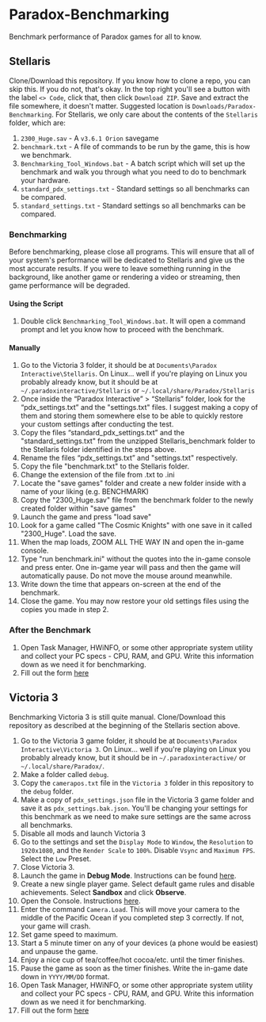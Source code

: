 # Paradox-Benchmarking
Benchmark performance of Paradox games for all to know.

## Stellaris
Clone/Download this repository.  If you know how to clone a repo, you can skip this.  If you do not, that's okay.  In the top right you'll see a button with the label `<> Code`, click that, then click `Download ZIP`.  Save and extract the file somewhere, it doesn't matter.  Suggested location is `Downloads/Paradox-Benchmarking`.  For Stellaris, we only care about the contents of the `Stellaris` folder, which are:

1. `2300_Huge.sav` - A `v3.6.1 Orion` savegame
2. `benchmark.txt` - A file of commands to be run by the game, this is how we benchmark.
3. `Benchmarking_Tool_Windows.bat` - A batch script which will set up the benchmark and walk you through what you need to do to benchmark your hardware.
4. `standard_pdx_settings.txt` - Standard settings so all benchmarks can be compared.
5. `standard_settings.txt` - Standard settings so all benchmarks can be compared.

### Benchmarking

Before benchmarking, please close all programs.  This will ensure that all of your system's performance will be dedicated to Stellaris and give us the most accurate results.  If you were to leave something running in the background, like another game or rendering a video or streaming, then game performance will be degraded.

#### Using the Script

1. Double click `Benchmarking_Tool_Windows.bat`.  It will open a command prompt and let you know how to proceed with the benchmark.

#### Manually

1. Go to the Victoria 3 folder, it should be at `Documents\Paradox Interactive\Stellaris`.  On Linux... well if you're playing on Linux you probably already know, but it should be at `~/.paradoxinteractive/Stellaris` or `~/.local/share/Paradox/Stellaris`
2. Once inside the “Paradox Interactive” > “Stellaris” folder, look for the “pdx_settings.txt” and the "settings.txt" files. I suggest making a copy of them and storing them somewhere else to be able to quickly restore your custom settings after conducting the test.
3. Copy the files “standard_pdx_settings.txt” and the "standard_settings.txt" from the unzipped Stellaris_benchmark folder to the Stellaris folder identified in the steps above.
4. Rename the files “pdx_settings.txt” and "settings.txt" respectively.
5. Copy the file "benchmark.txt" to the Stellaris folder.
6. Change the extension of the file from .txt to .ini
7. Locate the "save games" folder and create a new folder inside with a name of your liking (e.g. BENCHMARK)
8. Copy the "2300_Huge.sav" file from the benchmark folder to the newly created folder within "save games"
9. Launch the game and press "load save"
10. Look for a game called "The Cosmic Knights" with one save in it called "2300_Huge". Load the save.
11. When the map loads, ZOOM ALL THE WAY IN and open the in-game console.
12. Type "run benchmark.ini" without the quotes into the in-game console and press enter.  One in-game year will pass and then the game will automatically pause. Do not move the mouse around meanwhile. 
13. Write down the time that appears on-screen at the end of the benchmark.
14. Close the game. You may now restore your old settings files using the copies you made in step 2.


### After the Benchmark

1. Open Task Manager, HWiNFO, or some other appropriate system utility and collect your PC specs - CPU, RAM, and GPU.  Write this information down as we need it for benchmarking.
2. Fill out the form [here](https://forms.gle/VHd8r1pguuF4DzTZ8)

## Victoria 3

Benchmarking Victoria 3 is still quite manual.  Clone/Download this repository as described at the beginning of the Stellaris section above.

1. Go to the Victoria 3 game folder, it should be at `Documents\Paradox Interactive\Victoria 3`.  On Linux... well if you're playing on Linux you probably already know, but it should be in `~/.paradoxinteractive/` or `~/.local/share/Paradox/`.
2. Make a folder called `debug`.
3. Copy the `camerapos.txt` file in the `Victoria 3` folder in this repository to the `debug` folder.
4. Make a copy of `pdx_settings.json` file in the Victoria 3 game folder and save it as `pdx_settings.bak.json`.  You'll be changing your settings for this benchmark as we need to make sure settings are the same across all benchmarks.
5. Disable all mods and launch Victoria 3
6. Go to the settings and set the `Display Mode` to `Window`, the `Resolution` to `1920x1080`, and the `Render Scale` to `100%`.  Disable `Vsync` and `Maximum FPS`.  Select the `Low` Preset.
7. Close Victoria 3.
8. Launch the game in **Debug Mode**.  Instructions can be found [here](https://vic3.paradoxwikis.com/Console_commands#Enabling_debug_mode).
9. Create a new single player game.  Select default game rules and disable achievements.  Select **Sandbox** and click **Observe**.
10. Open the Console.  Instructions [here](https://vic3.paradoxwikis.com/Console_commands).
11. Enter the command `Camera.Load`.  This will move your camera to the middle of the Pacific Ocean if you completed step 3 correctly.  If not, your game will crash.
12. Set game speed to maximum.
13. Start a 5 minute timer on any of your devices (a phone would be easiest) and unpause the game.
14. Enjoy a nice cup of tea/coffee/hot cocoa/etc. until the timer finishes.
15. Pause the game as soon as the timer finishes.  Write the in-game date down in `YYYY/MM/DD` format.
1. Open Task Manager, HWiNFO, or some other appropriate system utility and collect your PC specs - CPU, RAM, and GPU.  Write this information down as we need it for benchmarking.
17. Fill out the form [here](https://docs.google.com/forms/d/e/1FAIpQLSfgHVhU92p0oFSUr9tflPaeN2pKtd8r-rWoI3lfTP5UiHmRGg/viewform?usp=sf_link)
